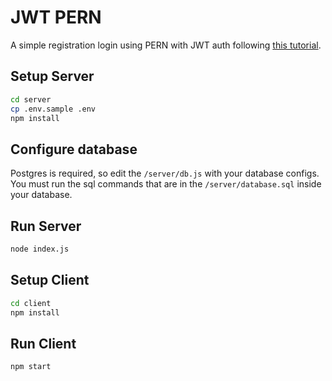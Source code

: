 # JWT PERN

A simple registration login using PERN with JWT auth following [this tutorial](https://www.youtube.com/watch?v=7UQBMb8ZpuE).

## Setup Server

```bash
cd server
cp .env.sample .env
npm install
```

## Configure database

Postgres is required, so edit the `/server/db.js` with your database configs.
You must run the sql commands that are in the `/server/database.sql` inside your database.

## Run Server

```bash
node index.js
```

## Setup Client

```bash
cd client
npm install
```

## Run Client

```bash
npm start
```
